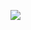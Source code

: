 <p align="right">
  <img src="https://capsule-render.vercel.app/api?type=blur&height=250&color=0:CD5C5C,100:d7a20f&text=tom%20alvarez&fontSize=20&fontColor=FFF5E0&fontAlign=50&fontAlignY=50&desc=web%20developer&descSize=18&descAlignY=62&descAlign=53"/>
</p>

<!-- E6A02E -->
